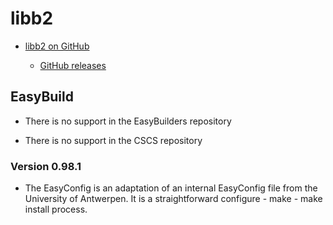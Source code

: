 # libb2

  * [libb2 on GitHub](https://github.com/BLAKE2/libb2)

      * [GitHub releases](https://github.com/BLAKE2/libb2/releases)

## EasyBuild

  * There is no support in the EasyBuilders repository

  * There is no support in the CSCS repository

### Version 0.98.1

  * The EasyConfig is an adaptation of an internal EasyConfig file from the
    University of Antwerpen. It is a straightforward configure - make - make
    install process.
